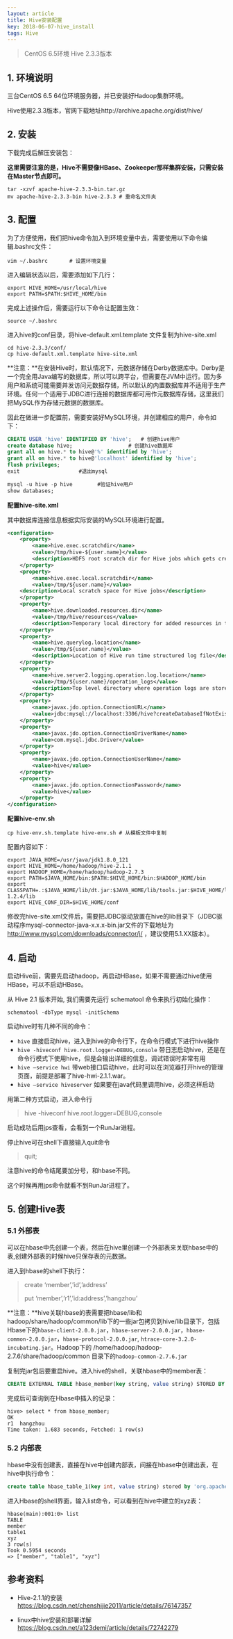 ```yaml
---
layout: article
title: Hive安装配置
key: 2018-06-07-hive_install
tags: Hive
---
```


> CentOS 6.5环境 Hive 2.3.3版本

<!--more-->

## 1. 环境说明

三台CentOS 6.5 64位环境服务器，并已安装好Hadoop集群环境。

Hive使用2.3.3版本，官网下载地址http://archive.apache.org/dist/hive/

## 2. 安装

下载完成后解压安装包：

**这里需要注意的是，Hive不需要像HBase、Zookeeper那样集群安装，只需安装在Master节点即可。**

```shell
tar -xzvf apache-hive-2.3.3-bin.tar.gz
mv apache-hive-2.3.3-bin hive-2.3.3	# 重命名文件夹
```

## 3. 配置

为了方便使用，我们把hive命令加入到环境变量中去，需要使用以下命令编辑.bashrc文件：

```shell
vim ~/.bashrc       # 设置环境变量
```

进入编辑状态以后，需要添加如下几行：

```shell
export HIVE_HOME=/usr/local/hive
export PATH=$PATH:$HIVE_HOME/bin
```

完成上述操作后，需要运行以下命令让配置生效：

```shell
source ~/.bashrc
```

进入hive的conf目录，将hive-default.xml.template 文件复制为hive-site.xml

```shell
cd hive-2.3.3/conf/
cp hive-default.xml.template hive-site.xml
```

**注意：**在安装Hive时，默认情况下，元数据存储在Derby数据库中。Derby是一个完全用Java编写的数据库，所以可以跨平台，但需要在JVM中运行。因为多用户和系统可能需要并发访问元数据存储，所以默认的内置数据库并不适用于生产环境。任何一个适用于JDBC进行连接的数据库都可用作元数据库存储，这里我们把MySQL作为存储元数据的数据库。 

因此在做进一步配置前，需要安装好MySQL环境，并创建相应的用户，命令如下：

```sql
CREATE USER 'hive' IDENTIFIED BY 'hive';   # 创建hive用户
create database hive;                  # 创建hive数据库
grant all on hive.* to hive@'%' identified by 'hive';
grant all on hive.* to hive@'localhost' identified by 'hive'; 
flush privileges;
exit                   #退出mysql
    
mysql -u hive -p hive        #验证hive用户
show databases;    
```

**配置hive-site.xml**

其中数据库连接信息根据实际安装的MySQL环境进行配置。

```xml
<configuration>
    <property>
        <name>hive.exec.scratchdir</name>
        <value>/tmp/hive-${user.name}</value>
        <description>HDFS root scratch dir for Hive jobs which gets created with write all (733) permission. For each connecting user, an HDFS scratch dir: ${hive.exec.scratchdir}/&lt;username&gt; is created, with ${hive.scratch.dir.permission}.</description>
    </property>
    <property>
        <name>hive.exec.local.scratchdir</name>
        <value>/tmp/${user.name}</value>
    <description>Local scratch space for Hive jobs</description>
    </property>
    <property>
        <name>hive.downloaded.resources.dir</name>
        <value>/tmp/hive/resources</value>
        <description>Temporary local directory for added resources in the remote file system.</description>
    </property>
    <property>
        <name>hive.querylog.location</name>
        <value>/tmp/${user.name}</value>
        <description>Location of Hive run time structured log file</description>
    </property>
    <property>
        <name>hive.server2.logging.operation.log.location</name>
        <value>/tmp/${user.name}/operation_logs</value>
        <description>Top level directory where operation logs are stored if logging functionality is enabled</description>
    </property>
    <property>
        <name>javax.jdo.option.ConnectionURL</name>
        <value>jdbc:mysql://localhost:3306/hive?createDatabaseIfNotExist=true</value>
    </property>
    <property>
        <name>javax.jdo.option.ConnectionDriverName</name>
        <value>com.mysql.jdbc.Driver</value>
    </property>
    <property>
        <name>javax.jdo.option.ConnectionUserName</name>
        <value>hive</value>
    </property>
    <property>
        <name>javax.jdo.option.ConnectionPassword</name>
        <value>hive</value>
    </property>
</configuration>
```

**配置hive-env.sh**

```shell
cp hive-env.sh.template hive-env.sh	# 从模板文件中复制
```

配置内容如下：

```shell
export JAVA_HOME=/usr/java/jdk1.8.0_121
export HIVE_HOME=/home/hadoop/hive-2.1.1
export HADOOP_HOME=/home/hadoop/hadoop-2.7.3
export PATH=$JAVA_HOME/bin:$PATH:$HIVE_HOME/bin:$HADOOP_HOME/bin
export CLASSPATH=.:$JAVA_HOME/lib/dt.jar:$JAVA_HOME/lib/tools.jar:$HIVE_HOME/lib:/home/hadoop/hbase-1.2.4/lib
export HIVE_CONF_DIR=$HIVE_HOME/conf
```

修改完hive-site.xml文件后，需要把JDBC驱动放置在hive的lib目录下（JDBC驱动程序mysql-connector-java-x.x.x-bin.jar文件的下载地址为<http://www.mysql.com/downloads/connector/j/> ，建议使用5.1.XX版本）。

## 4. 启动

启动Hive前，需要先启动hadoop，再启动HBase，如果不需要通过hive使用HBase，可以不启动HBase。

从 Hive 2.1 版本开始, 我们需要先运行 schematool 命令来执行初始化操作：

```shell
schematool -dbType mysql -initSchema
```

启动hive时有几种不同的命令：

- `hive`  直接启动hive，进入到hive的命令行下，在命令行模式下进行hive操作
- `hive -hiveconf hive.root.logger=DEBUG,console`  带日志启动hive，还是在命令行模式下使用hive，但是会输出详细的信息，调试错误时非常有用
- `hive –service hwi`  带web接口启动hive，此时可以在浏览器打开hive的管理页面，前提是部署了hive-hwi-2.1.1.war。
- `hive –service hiveserver`  如果要在java代码里调用hive，必须这样启动

用第二种方式启动，进入命令行

> hive -hiveconf hive.root.logger=DEBUG,console

启动成功后用jps查看，会看到一个RunJar进程。

停止hive可在shell下直接输入quit命令

> quit;

注意hive的命令结尾要加分号，和hbase不同。

这个时候再用jps命令就看不到RunJar进程了。

## 5. 创建Hive表

### 5.1 外部表

可以在hbase中先创建一个表，然后在hive里创建一个外部表来关联hbase中的表,创建外部表的时候hive只保存表的元数据。

进入到hbase的shell下执行：

> create ‘member’,’id’,’address’
>
> put ‘member’,’r1’,’id:address’,’hangzhou’

**注意：**hive关联hbase的表需要把hbase/lib和hadoop/share/hadoop/common/lib下的一些jar包拷贝到hive/lib目录下，包括Hbase下的`hbase-client-2.0.0.jar`，`hbase-server-2.0.0.jar`，`hbase-common-2.0.0.jar`，`hbase-protocol-2.0.0.jar`, `htrace-core-3.2.0-incubating.jar`。Hadoop下的 /home/hadoop/hadoop-2.7.6/share/hadoop/common 目录下的`hadoop-common-2.7.6.jar`

复制完jar包后要重启hive。进入hive的shell，关联hbase中的member表：

```sql
CREATE EXTERNAL TABLE hbase_member(key string, value string) STORED BY 'org.apache.hadoop.hive.hbase.HBaseStorageHandler' WITH SERDEPROPERTIES("hbase.columns.mapping"="id:address") TBLPROPERTIES("hbase.table.name"="member");
```

完成后可查询到在Hbase中插入的记录：

```shell
hive> select * from hbase_member;
OK
r1	hangzhou
Time taken: 1.683 seconds, Fetched: 1 row(s)
```

### 5.2 内部表

hbase中没有创建表，直接在hive中创建内部表，间接在hbase中创建出表，在hive中执行命令：

```sql
create table hbase_table_1(key int, value string) stored by 'org.apache.hadoop.hive.hbase.HBaseStorageHandler' with serdeproperties("hbase.columns.mapping"=":key,cf1:val") tblproperties("hbase.table.name"="xyz");
```

进入Hbase的shell界面，输入list命令，可以看到在hive中建立的xyz表：

```shell
hbase(main):001:0> list
TABLE                                                                                                        
member                                                                                                    
table1                                                                                                        
xyz                                                                                                           
3 row(s)
Took 0.5954 seconds                                                                                      
=> ["member", "table1", "xyz"]
```

## 参考资料

- Hive-2.1.1的安装 https://blog.csdn.net/chenshijie2011/article/details/76147357

- linux中hive安装和部署详解 https://blog.csdn.net/a123demi/article/details/72742279

